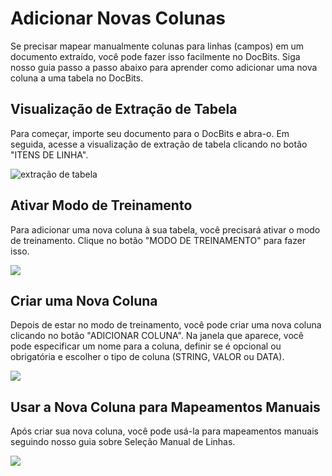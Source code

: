 # Adicionar Novas Colunas

Se precisar mapear manualmente colunas para linhas (campos) em um documento extraído, você pode fazer isso facilmente no DocBits. Siga nosso guia passo a passo abaixo para aprender como adicionar uma nova coluna a uma tabela no DocBits.

## Visualização de Extração de Tabela

Para começar, importe seu documento para o DocBits e abra-o. Em seguida, acesse a visualização de extração de tabela clicando no botão "ITENS DE LINHA".

![extração de tabela](https://lh7-us.googleusercontent.com/Vho7zf3IF8Ouhb1RPLsznDVkUs68W0iOOGe0hYtPot700kt89xTZ570-e8_J25ozSSg5doIqa4q8ZfSN2EZxUCGOGGoi-K53xjzKa5B9kZ_oF6KktQw7pCqHXVPYMoiqZT9tGuFxslB9j_4E2HLIGzw)

## Ativar Modo de Treinamento

Para adicionar uma nova coluna à sua tabela, você precisará ativar o modo de treinamento. Clique no botão "MODO DE TREINAMENTO" para fazer isso.

![](https://lh7-us.googleusercontent.com/OMu3pcU7M5rybbzU4ZfpKEFzuWvtrJXfJx2VZ8XvyhkMU3_M5qD1v78EB1PA6hVkjKkaKkVmMlbZyULcZAMNUbPIeeC_bO5F-OeaqPac-VuKlq4X2w1-ZtikfZG2HXAffU1x_55JYb3jWQk14qIKA5w)

## Criar uma Nova Coluna

Depois de estar no modo de treinamento, você pode criar uma nova coluna clicando no botão "ADICIONAR COLUNA". Na janela que aparece, você pode especificar um nome para a coluna, definir se é opcional ou obrigatória e escolher o tipo de coluna (STRING, VALOR ou DATA).

![](https://lh7-us.googleusercontent.com/ibbW-3CFMB61u77_03ClvI0UHPCQ4ek8P082uB_YtZW0OI04HOhNjgFIq0dxcUY3FWwx-4w0_5GWwH37TB5ScswuLprfxQFLL7ICZACdin-4CTKf83z6DKgIWEkHJDui37byDccTrlKYfFfmb1nSQ14)

## Usar a Nova Coluna para Mapeamentos Manuais

Após criar sua nova coluna, você pode usá-la para mapeamentos manuais seguindo nosso guia sobre Seleção Manual de Linhas. 

![](https://lh7-us.googleusercontent.com/9Fxc0zDpm235h0xtU9Tldhx2T48fVrt3vdwcfsTT03B_GqFxdON6ROKw5qV06Lo66knjoMMr1C8CJcWrA266bPxI_FDp6X3EiBFbV_Z9wXzG6rYVmMvZIrYFx6-K0xW90VwM8esT219SidnZ2RBGu6c)
